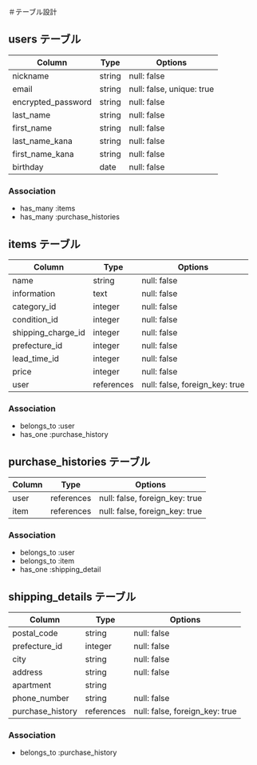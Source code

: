 ＃テーブル設計

## users テーブル

| Column                | Type        | Options                     |
| --------------------- | ----------- | --------------------------- |
| nickname              | string      | null: false                 |
| email                 | string      | null: false, unique: true   |
| encrypted_password    | string      | null: false                 |
| last_name             | string      | null: false                 |
| first_name            | string      | null: false                 |
| last_name_kana        | string      | null: false                 |
| first_name_kana       | string      | null: false                 |
| birthday              | date        | null: false                 |

### Association
- has_many :items
- has_many :purchase_histories

## items テーブル
| Column               | Type        | Options                        |
| -------------------- | ----------- | ------------------------------ |
| name                 | string      | null: false                    |
| information          | text        | null: false                    |
| category_id          | integer     | null: false                    |
| condition_id         | integer     | null: false                    |
| shipping_charge_id   | integer     | null: false                    |
| prefecture_id        | integer     | null: false                    |
| lead_time_id         | integer     | null: false                    |
| price                | integer     | null: false                    |
| user                 | references  | null: false, foreign_key: true |       

### Association
- belongs_to :user
- has_one :purchase_history

## purchase_histories テーブル
| Column               | Type        | Options                        |
| -------------------- | ----------- | ------------------------------ |
| user                 | references  | null: false, foreign_key: true | 
| item                 | references  | null: false, foreign_key: true | 

### Association
- belongs_to :user
- belongs_to :item
- has_one :shipping_detail

## shipping_details テーブル
| Column               | Type        | Options                        |
| -------------------- | ----------- | ------------------------------ |
| postal_code          | string      | null: false                    |
| prefecture_id        | integer     | null: false                    |
| city                 | string      | null: false                    |
| address              | string      | null: false                    |
| apartment            | string      |                                |
| phone_number         | string      | null: false                    |
| purchase_history     | references  | null: false, foreign_key: true | 

### Association
- belongs_to :purchase_history